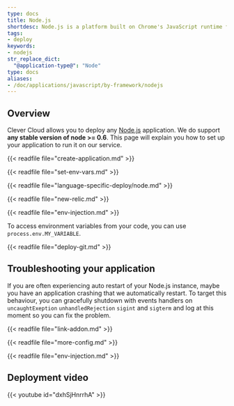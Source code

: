 ```yaml
---
type: docs
title: Node.js
shortdesc: Node.js is a platform built on Chrome's JavaScript runtime for building fast, scalable network applications.
tags:
- deploy
keywords:
- nodejs
str_replace_dict:
  "@application-type@": "Node"
type: docs
aliases:
- /doc/applications/javascript/by-framework/nodejs
---
```


## Overview

Clever Cloud allows you to deploy any [Node.js](https://nodejs.org) application. We do support **any stable version of node >= 0.6**.
This page will explain you how to set up your application to run it on our service.

{{< readfile file="create-application.md" >}}

{{< readfile file="set-env-vars.md" >}}

{{< readfile file="language-specific-deploy/node.md" >}}

{{< readfile file="new-relic.md" >}}

{{< readfile file="env-injection.md" >}}

To access environment variables from your code, you can use `process.env.MY_VARIABLE`.

{{< readfile file="deploy-git.md" >}}

## Troubleshooting your application

If you are often experiencing auto restart of your Node.js instance, maybe you have an application crashing that we automatically restart.
To target this behaviour, you can gracefully shutdown with events handlers on `uncaughtExeption` `unhandledRejection` `sigint` and `sigterm` and log at this moment so you can fix the problem.

{{< readfile file="link-addon.md" >}}

{{< readfile file="more-config.md" >}}

{{< readfile file="env-injection.md" >}}

## Deployment video

{{< youtube id="dxhSjHnrrhA" >}}